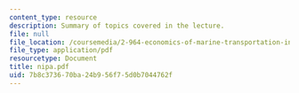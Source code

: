```yaml
---
content_type: resource
description: Summary of topics covered in the lecture.
file: null
file_location: /coursemedia/2-964-economics-of-marine-transportation-industries-fall-2006/7b8c373670ba24b956f75d0b7044762f_nipa.pdf
file_type: application/pdf
resourcetype: Document
title: nipa.pdf
uid: 7b8c3736-70ba-24b9-56f7-5d0b7044762f
---
```

